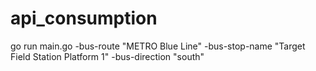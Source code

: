 # api_consumption

go run main.go -bus-route "METRO Blue Line" -bus-stop-name "Target Field Station Platform 1" -bus-direction "south"
